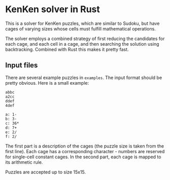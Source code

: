 # KenKen solver in Rust

This is a solver for KenKen puzzles, which are similar to Sudoku, but have cages
of varying sizes whose cells must fulfill mathematical operations.

The solver employs a combined strategy of first reducing the candidates for each
cage, and each cell in a cage, and then searching the solution using
backtracking.  Combined with Rust this makes it pretty fast.

## Input files

There are several example puzzles in `examples`.  The input format should be
pretty obvious.  Here is a small example:

```
abbc
a2cc
ddef
4def

a: 1-
b: 3-
c: 36*
d: 7+
e: 2/
f: 2/
```

The first part is a description of the cages (the puzzle size is taken from the
first line).  Each cage has a corresponding character - numbers are reserved for
single-cell constant cages.  In the second part, each cage is mapped to its
arithmetic rule.

Puzzles are accepted up to size 15x15.
